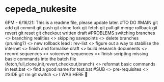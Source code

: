 # cepeda_nukesite
<KaiEzeckai22>
6PM - 6/16/21: This is a readme file, please update later.
#TO DO
#MAIN
</> git add 
</> git commit
</> git push
</> git clone
</> fork
</> git fetch
</> git pull
</> git merge
</> rollback
</> git revert
</> git reset
</> git checkout
</> written draft
#PROBLEMS
</> switching branches
<> branching realities
<> skipping savepoints
<> delete branches (pruning?)
<> new rollback lead : rev-list
<> figure out a way to stabilise the internet
<> finish and formalise draft
<> build research documents
<> record sequences
<> voiceover sequences
<> finish scripting missing basic commands into the batch file (fetch,full,clone,init,revert,checkout,branch)
<> reformat basic commands in test.bat
<> find a good name for test.bat
#SUB
<> pre-requisites
<> 
#SIDE
</> git rm
</> git switch
<>
I WAS HERE 👀
